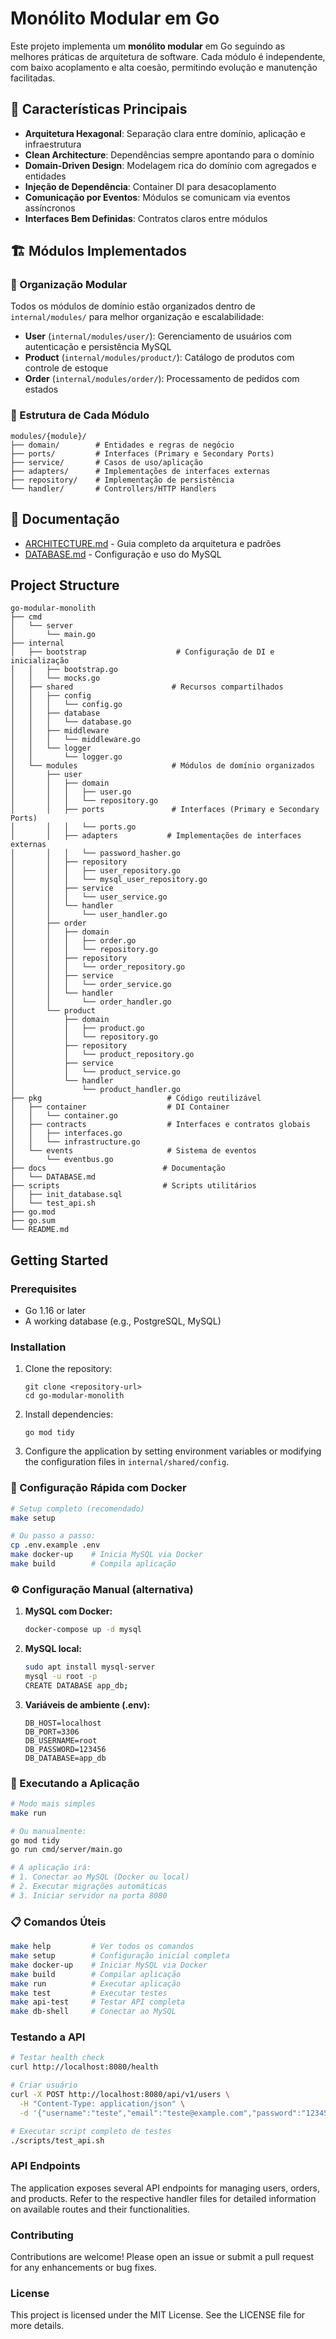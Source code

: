 # Monólito Modular em Go

Este projeto implementa um **monólito modular** em Go seguindo as melhores práticas de arquitetura de software. Cada módulo é independente, com baixo acoplamento e alta coesão, permitindo evolução e manutenção facilitadas.

## 🎯 Características Principais

- **Arquitetura Hexagonal**: Separação clara entre domínio, aplicação e infraestrutura
- **Clean Architecture**: Dependências sempre apontando para o domínio
- **Domain-Driven Design**: Modelagem rica do domínio com agregados e entidades
- **Injeção de Dependência**: Container DI para desacoplamento
- **Comunicação por Eventos**: Módulos se comunicam via eventos assíncronos
- **Interfaces Bem Definidas**: Contratos claros entre módulos

## 🏗️ Módulos Implementados

### 📁 Organização Modular
Todos os módulos de domínio estão organizados dentro de `internal/modules/` para melhor organização e escalabilidade:

- **User** (`internal/modules/user/`): Gerenciamento de usuários com autenticação e persistência MySQL
- **Product** (`internal/modules/product/`): Catálogo de produtos com controle de estoque 
- **Order** (`internal/modules/order/`): Processamento de pedidos com estados

### 🔧 Estrutura de Cada Módulo
```
modules/{module}/
├── domain/        # Entidades e regras de negócio
├── ports/         # Interfaces (Primary e Secondary Ports)
├── service/       # Casos de uso/aplicação
├── adapters/      # Implementações de interfaces externas
├── repository/    # Implementação de persistência
└── handler/       # Controllers/HTTP Handlers
```

## 📖 Documentação

- [ARCHITECTURE.md](./ARCHITECTURE.md) - Guia completo da arquitetura e padrões
- [DATABASE.md](./docs/DATABASE.md) - Configuração e uso do MySQL

## Project Structure

```
go-modular-monolith
├── cmd
│   └── server
│       └── main.go
├── internal
│   ├── bootstrap                    # Configuração de DI e inicialização
│   │   ├── bootstrap.go
│   │   └── mocks.go
│   ├── shared                      # Recursos compartilhados
│   │   ├── config
│   │   │   └── config.go
│   │   ├── database
│   │   │   └── database.go
│   │   ├── middleware
│   │   │   └── middleware.go
│   │   └── logger
│   │       └── logger.go
│   └── modules                     # Módulos de domínio organizados
│       ├── user
│       │   ├── domain
│       │   │   ├── user.go
│       │   │   └── repository.go
│       │   ├── ports               # Interfaces (Primary e Secondary Ports)
│       │   │   └── ports.go
│       │   ├── adapters           # Implementações de interfaces externas
│       │   │   └── password_hasher.go
│       │   ├── repository
│       │   │   ├── user_repository.go
│       │   │   └── mysql_user_repository.go
│       │   ├── service
│       │   │   └── user_service.go
│       │   └── handler
│       │       └── user_handler.go
│       ├── order
│       │   ├── domain
│       │   │   ├── order.go
│       │   │   └── repository.go
│       │   ├── repository
│       │   │   └── order_repository.go
│       │   ├── service
│       │   │   └── order_service.go
│       │   └── handler
│       │       └── order_handler.go
│       └── product
│           ├── domain
│           │   ├── product.go
│           │   └── repository.go
│           ├── repository
│           │   └── product_repository.go
│           ├── service
│           │   └── product_service.go
│           └── handler
│               └── product_handler.go
├── pkg                            # Código reutilizável
│   ├── container                  # DI Container
│   │   └── container.go
│   ├── contracts                  # Interfaces e contratos globais
│   │   ├── interfaces.go
│   │   └── infrastructure.go
│   └── events                     # Sistema de eventos
│       └── eventbus.go
├── docs                          # Documentação
│   └── DATABASE.md
├── scripts                       # Scripts utilitários
│   ├── init_database.sql
│   └── test_api.sh
├── go.mod
├── go.sum
└── README.md
```

## Getting Started

### Prerequisites

- Go 1.16 or later
- A working database (e.g., PostgreSQL, MySQL)

### Installation

1. Clone the repository:
   ```
   git clone <repository-url>
   cd go-modular-monolith
   ```

2. Install dependencies:
   ```
   go mod tidy
   ```

3. Configure the application by setting environment variables or modifying the configuration files in `internal/shared/config`.

### 🐳 Configuração Rápida com Docker

```bash
# Setup completo (recomendado)
make setup

# Ou passo a passo:
cp .env.example .env
make docker-up    # Inicia MySQL via Docker
make build        # Compila aplicação
```

### ⚙️ Configuração Manual (alternativa)

1. **MySQL com Docker:**
   ```bash
   docker-compose up -d mysql
   ```

2. **MySQL local:**
   ```bash
   sudo apt install mysql-server
   mysql -u root -p
   CREATE DATABASE app_db;
   ```

3. **Variáveis de ambiente (.env):**
   ```
   DB_HOST=localhost
   DB_PORT=3306
   DB_USERNAME=root
   DB_PASSWORD=123456
   DB_DATABASE=app_db
   ```

### 🚀 Executando a Aplicação

```bash
# Modo mais simples
make run

# Ou manualmente:
go mod tidy
go run cmd/server/main.go

# A aplicação irá:
# 1. Conectar ao MySQL (Docker ou local)
# 2. Executar migrações automáticas  
# 3. Iniciar servidor na porta 8080
```

### 📋 Comandos Úteis

```bash
make help         # Ver todos os comandos
make setup        # Configuração inicial completa
make docker-up    # Iniciar MySQL via Docker
make build        # Compilar aplicação
make run          # Executar aplicação
make test         # Executar testes
make api-test     # Testar API completa
make db-shell     # Conectar ao MySQL
```

### Testando a API

```bash
# Testar health check
curl http://localhost:8080/health

# Criar usuário
curl -X POST http://localhost:8080/api/v1/users \
  -H "Content-Type: application/json" \
  -d '{"username":"teste","email":"teste@example.com","password":"123456"}'

# Executar script completo de testes
./scripts/test_api.sh
```

### API Endpoints

The application exposes several API endpoints for managing users, orders, and products. Refer to the respective handler files for detailed information on available routes and their functionalities.

### Contributing

Contributions are welcome! Please open an issue or submit a pull request for any enhancements or bug fixes.

### License

This project is licensed under the MIT License. See the LICENSE file for more details.